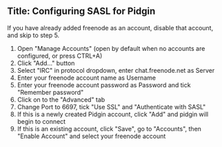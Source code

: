Title: Configuring SASL for Pidgin
---

If you have already added freenode as an account, disable that account, and skip to step 5.

1. Open "Manage Accounts" (open by default when no accounts are configured, or press CTRL+A)
2. Click "Add..." button
3. Select "IRC" in protocol dropdown, enter chat.freenode.net as Server
4. Enter your freenode account name as Username
5. Enter your freenode account password as Password and tick "Remember password"
6. Click on to the "Advanced" tab
7. Change Port to 6697, tick "Use SSL" and "Authenticate with SASL"
8. If this is a newly created Pidgin account, click "Add" and pidgin will begin to connect
9. If this is an existing account, click "Save", go to "Accounts", then "Enable Account" and select your freenode account
